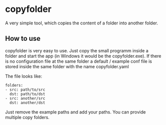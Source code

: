 # copyfolder
A very simple tool, which copies the content of a folder into another folder.


## How to use

copyfolder is very easy to use. Just copy the small programm inside a folder and start the app (in Windows it would be the copyfolder.exe). If there is no configuration file at the same folder a default / example conf file is stored inside the same folder with the name copyfolder.yaml

The file looks like:

```
folders:
- src: path/to/src
  dst: path/to/dst
- src: another/src
  dst: another/dst
```

Just remove the example paths and add your paths. You can provide multiple copy folders.